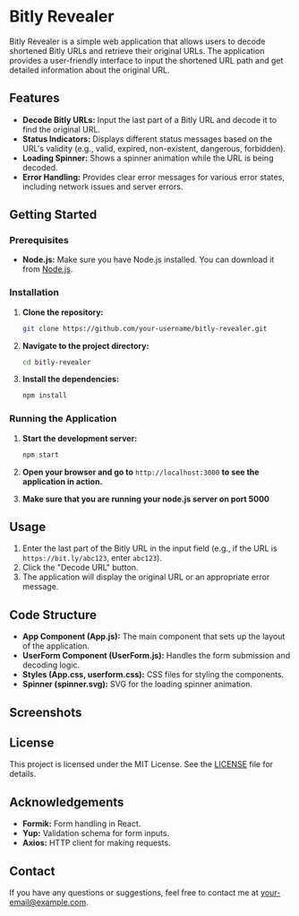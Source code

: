# Bitly Revealer

Bitly Revealer is a simple web application that allows users to decode shortened Bitly URLs and retrieve their original URLs. The application provides a user-friendly interface to input the shortened URL path and get detailed information about the original URL.

## Features

- **Decode Bitly URLs:** Input the last part of a Bitly URL and decode it to find the original URL.
- **Status Indicators:** Displays different status messages based on the URL's validity (e.g., valid, expired, non-existent, dangerous, forbidden).
- **Loading Spinner:** Shows a spinner animation while the URL is being decoded.
- **Error Handling:** Provides clear error messages for various error states, including network issues and server errors.

## Getting Started

### Prerequisites

- **Node.js:** Make sure you have Node.js installed. You can download it from [Node.js](https://nodejs.org/).

### Installation

1. **Clone the repository:**

    ```sh
    git clone https://github.com/your-username/bitly-revealer.git
    ```

2. **Navigate to the project directory:**

    ```sh
    cd bitly-revealer
    ```

3. **Install the dependencies:**

    ```sh
    npm install
    ```

### Running the Application

1. **Start the development server:**

    ```sh
    npm start
    ```

2. **Open your browser and go to** `http://localhost:3000` **to see the application in action.**
3. **Make sure that you are running your node.js server on port 5000**

## Usage

1. Enter the last part of the Bitly URL in the input field (e.g., if the URL is `https://bit.ly/abc123`, enter `abc123`).
2. Click the "Decode URL" button.
3. The application will display the original URL or an appropriate error message.

## Code Structure

- **App Component (App.js):** The main component that sets up the layout of the application.
- **UserForm Component (UserForm.js):** Handles the form submission and decoding logic.
- **Styles (App.css, userform.css):** CSS files for styling the components.
- **Spinner (spinner.svg):** SVG for the loading spinner animation.

## Screenshots

<!-- Add your screenshots here -->

## License

This project is licensed under the MIT License. See the [LICENSE](LICENSE) file for details.

## Acknowledgements

- **Formik:** Form handling in React.
- **Yup:** Validation schema for form inputs.
- **Axios:** HTTP client for making requests.

## Contact

If you have any questions or suggestions, feel free to contact me at [your-email@example.com](mailto:your-email@example.com).

